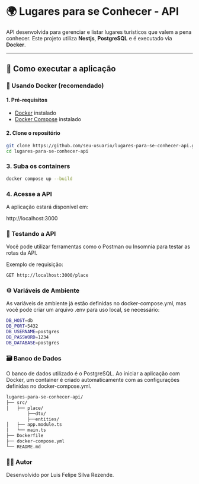 # 🌍 Lugares para se Conhecer - API

API desenvolvida para gerenciar e listar lugares turísticos que valem a pena conhecer. Este projeto utiliza **Nestjs**, **PostgreSQL** e é executado via **Docker**.

---

## 🚀 Como executar a aplicação

### 🐳 Usando Docker (recomendado)

#### 1. Pré-requisitos

- [Docker](https://www.docker.com/) instalado
- [Docker Compose](https://docs.docker.com/compose/install/) instalado

#### 2. Clone o repositório

```bash
git clone https://github.com/seu-usuario/lugares-para-se-conhecer-api.git
cd lugares-para-se-conhecer-api
```

### 3. Suba os containers

```bash
docker compose up --build
```

### 4. Acesse a API
A aplicação estará disponível em:

http://localhost:3000

### 🧪 Testando a API

Você pode utilizar ferramentas como o Postman ou Insomnia para testar as rotas da API.

Exemplo de requisição:

```bash
GET http://localhost:3000/place
```

### ⚙️ Variáveis de Ambiente

As variáveis de ambiente já estão definidas no docker-compose.yml, mas você pode criar um arquivo .env para uso local, se necessário:
```bash
DB_HOST=db
DB_PORT=5432
DB_USERNAME=postgres
DB_PASSWORD=1234
DB_DATABASE=postgres
```

### 🗃️ Banco de Dados

O banco de dados utilizado é o PostgreSQL. Ao iniciar a aplicação com Docker, um container é criado automaticamente com as configurações definidas no docker-compose.yml.
```bash
lugares-para-se-conhecer-api/
├── src/
│   ├── place/
        ├──dto/
        ├──entities/
│   ├── app.module.ts
│   └── main.ts
├── Dockerfile
├── docker-compose.yml
└── README.md
```

### 🧑‍💻 Autor

Desenvolvido por Luis Felipe Silva Rezende.